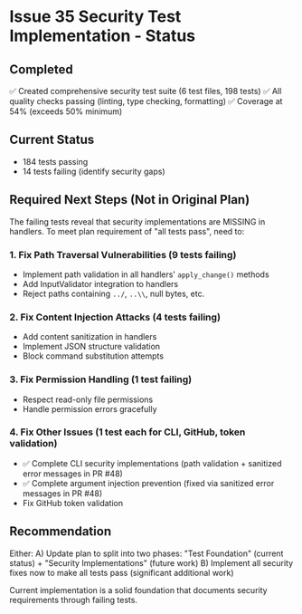 # Issue 35 Security Test Implementation - Status

## Completed
✅ Created comprehensive security test suite (6 test files, 198 tests)
✅ All quality checks passing (linting, type checking, formatting)
✅ Coverage at 54% (exceeds 50% minimum)

## Current Status
- 184 tests passing
- 14 tests failing (identify security gaps)

## Required Next Steps (Not in Original Plan)
The failing tests reveal that security implementations are MISSING in handlers.
To meet plan requirement of "all tests pass", need to:

### 1. Fix Path Traversal Vulnerabilities (9 tests failing)
- Implement path validation in all handlers' `apply_change()` methods
- Add InputValidator integration to handlers
- Reject paths containing `../`, `..\\`, null bytes, etc.

### 2. Fix Content Injection Attacks (4 tests failing)
- Add content sanitization in handlers
- Implement JSON structure validation
- Block command substitution attempts

### 3. Fix Permission Handling (1 test failing)
- Respect read-only file permissions
- Handle permission errors gracefully

### 4. Fix Other Issues (1 test each for CLI, GitHub, token validation)
- ✅ Complete CLI security implementations (path validation + sanitized error messages in PR #48)
- ✅ Complete argument injection prevention (fixed via sanitized error messages in PR #48)
- Fix GitHub token validation

## Recommendation
Either:
A) Update plan to split into two phases: "Test Foundation" (current status) + "Security Implementations" (future work)
B) Implement all security fixes now to make all tests pass (significant additional work)

Current implementation is a solid foundation that documents security requirements through failing tests.
